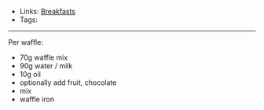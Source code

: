 - Links: [Breakfasts](Breakfasts/Breakfasts.md)
- Tags: 

---

Per waffle:
- 70g waffle mix
- 90g water / milk
- 10g oil
- optionally add fruit, chocolate
- mix
- waffle iron
